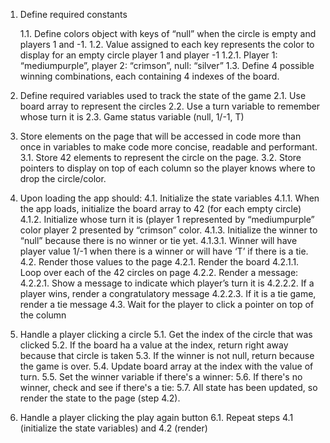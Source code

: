 1. Define required constants

   1.1. Define colors object with keys of “null” when the circle is empty and players 1 and -1. 
   1.2. Value assigned to each key represents the color to display for an empty circle player 1 and player -1
      1.2.1. Player 1: “mediumpurple”, player 2: “crimson”, null: “silver”
   1.3. Define 4 possible winning combinations, each containing 4 indexes of the board.

2. Define required variables used to track the state of the game
   2.1. Use board array to represent the circles
   2.2. Use a turn variable to remember whose turn it is
   2.3. Game status variable (null, 1/-1, T)

3. Store elements on the page that will be accessed in code more than once in variables to make code more concise, readable and performant.
   3.1. Store 42 elements to represent the circle on the page.
   3.2. Store pointers to display on top of each column so the player knows where to drop the circle/color.

4. Upon loading the app should:
   4.1. Initialize the state variables
      4.1.1. When the app loads, initialize the board array to 42 (for each empty circle)
      4.1.2. Initialize whose turn it is (player 1 represented by “mediumpurple” color player 2 presented by “crimson” color.
      4.1.3. Initialize the winner to “null” because there is no winner or tie yet.
         4.1.3.1. Winner will have player value 1/-1 when there is a winner or will have ‘T’ if there is a tie.
   4.2. Render those values to the page
      4.2.1. Render the board
         4.2.1.1. Loop over each of the 42 circles on page
      4.2.2. Render a message:
         4.2.2.1. Show a message to indicate which player’s turn it is
         4.2.2.2. If  a player wins, render a congratulatory message 
         4.2.2.3. If it is a tie game, render a tie message
   4.3. Wait for the player to click a pointer on top of the column


5. Handle a player clicking a circle
   5.1. Get the index of the circle that was clicked
   5.2. If the board ha a value at the index, return right away because that circle is taken
   5.3. If the winner is not null, return because the game is over.
   5.4. Update board array at the index with the value of turn.
   5.5. Set the winner variable if there's a winner:
   5.6. If there's no winner, check and see if there's a tie:
   5.7. All state has been updated, so render the state to the page (step 4.2).


6. Handle a player clicking the play again button
   6.1. Repeat  steps  4.1 (initialize the state variables) and 4.2 (render)
